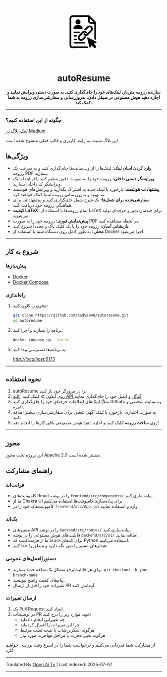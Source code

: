 <p align="center">
  <img src="https://raw.githubusercontent.com/aadya940/autoresume/main/main_app/frontend/public/autoresume-logo.png" alt="autoResume Logo" title="autoResume Logo" width="180"/>
</p>

<h1 align="center">autoResume</h1>

<p align="center">
  <b>سازنده رزومه متن‌باز، لینک‌های خود را جای‌گذاری کنید، به صورت دستی ویرایش نمایید و اجازه دهید هوش مصنوعی در صیقل دادن، به‌روزرسانی و سفارشی‌سازی رزومه به شما کمک کند.</b>
</p>

---

### چگونه از این استفاده کنیم؟

[لینک بلاگ در Medium](https://medium.com/@aadyachinubhai/autoresume-copy-and-paste-links-its-that-simple-8e50e6d155a1)

این بلاگ نسبت به رابط کاربری و قالب فعلی منسوخ شده است.

## ویژگی‌ها

- <b>وارد کردن آسان لینک:</b> لینک‌ها را از وب‌سایت‌ها جای‌گذاری کنید و به سرعت یک رزومه PDF بسازید.
- <b>ویرایشگر دستی داخلی:</b> رزومه خود را به صورت دقیق تنظیم کنید یا از ابتدا با یک ویرایشگر کد داخلی بسازید.
- <b>پیشنهادات هوشمند:</b> بازخورد یا لینک جدید به اشتراک بگذارید و ویرایش‌های هوشمند به بهبود و به‌روزرسانی رزومه شما کمک خواهند کرد.
- <b>سفارشی‌شده برای شغل‌ها:</b> یک شرح شغل جای‌گذاری کنید و پیشنهاداتی برای هماهنگی رزومه خود دریافت کنید.
- <b>کیفیت LaTeX:</b> تمام رزومه‌ها با استفاده از LaTeX برای چیدمان تمیز و حرفه‌ای تولید می‌شوند.
- <b>پیش‌نمایش فوری:</b> رزومه خود را به صورت PDF در لحظه مشاهده کنید.
- <b>بازنشانی آسان:</b> رزومه خود را با یک کلیک پاک و مجدداً شروع کنید.
- <b>محلی:</b> به طور کامل روی دستگاه شما با استفاده از Docker اجرا می‌شود.

---

## شروع به کار

### پیش‌نیازها
- [Docker](https://www.docker.com/get-started)
- [Docker Compose](https://docs.docker.com/compose/)

### راه‌اندازی

1. مخزن را کلون کنید:
   ```bash
   git clone https://github.com/aadya940/autoresume.git
   cd autoresume
   ```
2. برنامه را بسازید و اجرا کنید:
   ```bash
   docker compose up --build
   ```
3. به برنامه‌ها دسترسی پیدا کنید:
   
   [_http://localhost:5173_](http://localhost:5173)
---

## نحوه استفاده

1. autoResume را در مرورگر خود باز کنید.
2. روی آیکون :gear: کلیک کنید، [کلید API گوگل](https://aistudio.google.com/) و ایمیل خود را جای‌گذاری نمایید.
3. لینک‌های اطلاعات حرفه‌ای خود را جای‌گذاری کنید (مثلاً Github، وب‌سایت شخصی و غیره).
4. به صورت اختیاری، بازخورد یا لینک آگهی شغلی برای سفارشی‌سازی بیشتر اضافه کنید.
5. روی <b>ساخت رزومه</b> کلیک کنید و اجازه دهید هوش مصنوعی باقی کارها را انجام دهد!

---

## مجوز

این پروژه تحت مجوز Apache 2.0 منتشر شده است.

## راهنمای مشارکت

### فرانت‌اند
- کامپوننت‌های React را در پوشه `frontend/src/components/` پیاده‌سازی کنید.
- ما از Chakra UI برای پیاده‌سازی کامپوننت‌ها استفاده می‌کنیم.
- کامپوننت‌های خود را در `frontend/src/App.jsx` وارد و استفاده نمایید.

### بک‌اند
- مسیرهای API را در پوشه `backend/src/routes/` پیاده‌سازی کنید.
- قابلیت‌های هوش مصنوعی را در پوشه `backend/src/ai/` اضافه نمایید.
- ما از فرمت‌کننده کد `black` برای کدهای Python استفاده می‌کنیم.
- هندلرهای مسیر را تمیز نگه دارید و منطق را جدا کنید.

### دستورالعمل‌های عمومی
- برای هر قابلیت/رفع مشکل یک شاخه جدید بسازید: `git checkout -b your-branch-name`
- پیام‌های کمیت واضح بنویسید.
- تغییرات خود را قبل از ارسال PR آزمایش کنید.

### ارسال تغییرات
1. یک Pull Request ایجاد کنید.
2. در توضیحات PR خود، موارد زیر را درج کنید:
   - چه تغییراتی انجام داده‌اید
   - چرا این تغییرات را اعمال کرده‌اید
   - هرگونه اسکرین‌شات یا نتیجه تست مرتبط
   - هرگونه تغییر مخرب یا مراحل مهاجرت مورد نیاز

از مشارکت شما قدردانی می‌کنیم و درخواست شما را در اسرع وقت بررسی خواهیم کرد!


---


Tranlated By [Open Ai Tx](https://github.com/OpenAiTx/OpenAiTx) | Last indexed: 2025-07-07


---